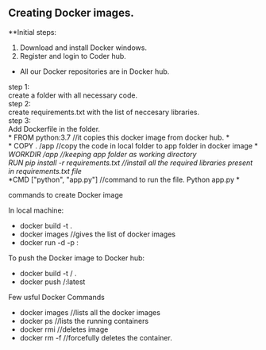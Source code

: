 ## Creating Docker images.

**Initial steps:
 1. Download and install Docker windows.
 2. Register and login to Coder hub.
  - All our Docker repositories are in Docker hub.


step 1: <br />
 create a folder with all necessary code. <br />
step 2:<br />
 create requirements.txt with the list of neccesary libraries.<br />
step 3: <br />
 Add Dockerfile in the folder.<br />
 		 * FROM python:3.7    //it copies this docker image from docker hub. * <br />
		 * COPY .  /app              //copy the code in local folder to app folder in docker image * <br />
		 *WORKDIR /app        //keeping app folder as working directory* <br />
		 *RUN pip install -r requirements.txt           //install all the required libraries present in requirements.txt file* <br />
   		 *CMD ["python", "app.py"]                          //command to run the file.    Python app.py *<br /> 

 

commands to create Docker image <br />

In local machine: <br />

- docker build -t <dockerimagename> .<br />
- docker images  //gives the list of docker images <br />
- docker run -d -p <hostport>:<containerport> <containername> <br />

To push the Docker image to Docker hub: <br />

- docker build -t <username>/<dockerimage> . <br />
- docker push <username>/<dockerimage>:latest <br />

Few usful Docker Commands <br />
 
- docker images //lists all the docker images <br />
- docker ps  //lists the running containers <br />
- docker rmi <imageID>  //deletes image <br /> 
- docker rm -f <containerID>  //forcefully deletes the container. <br />
 
 
 
 
 

 
